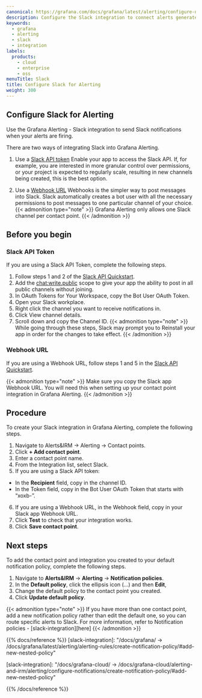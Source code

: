 ```yaml
---
canonical: https://grafana.com/docs/grafana/latest/alerting/configure-notifications/manage-contact-points/integrations/configure-slack/
description: Configure the Slack integration to connect alerts generated by Grafana Alerting 
keywords:
  - grafana
  - alerting
  - slack
  - integration
labels:
  products:
    - cloud
    - enterprise
    - oss
menuTitle: Slack
title: Configure Slack for Alerting
weight: 300
---
```


## Configure Slack for Alerting

Use the Grafana Alerting - Slack integration to send Slack notifications when your alerts are firing. 

There are two ways of integrating Slack into Grafana Alerting. 
1. Use a [Slack API token](https://api.slack.com/authentication/token-types)
Enable your app to access the Slack API. If, for example, you are interested in more granular control over permissions, or your project is expected to regularly scale, resulting in new channels being created, this is the best option. 

1. Use a [Webhook URL](https://api.slack.com/messaging/webhooks)
Webhooks is the simpler way to post messages into Slack. Slack automatically creates a bot user with all the necessary permissions to post messages to one particular channel of your choice.
{{< admonition type="note" >}}
Grafana Alerting only allows one Slack channel per contact point.
{{< /admonition >}}
## Before you begin

### Slack API Token 

If you are using a Slack API Token, complete the following steps.

1. Follow steps 1 and 2 of the [Slack API Quickstart](https://api.slack.com/start/quickstart).
1. Add the [chat:write.public](https://api.slack.com/scopes/chat:write.public) scope to give your app the ability to post in all public channels without joining.
1. In OAuth Tokens for Your Workspace, copy the Bot User OAuth Token.
1. Open your Slack workplace.
1. Right click the channel you want to receive notifications in.
1. Click View channel details.
1. Scroll down and copy the Channel ID.
{{< admonition type="note" >}}
While going through these steps, Slack may prompt you to Reinstall your app in order for the changes to take effect.
{{< /admonition >}}

### Webhook URL

If you are using a Webhook URL, follow steps 1 and 5 in the [Slack API Quickstart](https://api.slack.com/start/quickstart).



{{< admonition type="note" >}}
Make sure you copy the Slack app Webhook URL. You will need this when setting up your contact point integration in Grafana Alerting. 
{{< /admonition >}}

## Procedure

To create your Slack integration in Grafana Alerting, complete the following steps.

1. Navigate to Alerts&IRM ->  Alerting -> Contact points.
1. Click **+ Add contact point**.
1. Enter a contact point name.
1. From the Integration list, select Slack.
1. If you are using a Slack API token:
- In the **Recipient** field, copy in the channel ID.
- In the Token field, copy in the Bot User OAuth Token that starts with “xoxb-”.
6. If you are using a Webhook URL, in the Webhook field, copy in your Slack app Webhook URL.
7. Click **Test** to check that your integration works. 
8. Click **Save contact point**.

## Next steps

To add the contact point and integration you created to your default notification policy, complete the following steps.

1. Navigate to **Alerts&IRM** -> **Alerting** -> **Notification policies**.
1. In the **Default policy**, click  the ellipsis icon (…) and then **Edit**,
1. Change the default policy to the contact point you created.
1. Click **Update default policy**. 

{{< admonition type="note" >}}
If you have more than one contact point, add a new notification policy rather than edit the default one, so you can route specific alerts to Slack. For more information, refer to Notification policies - [slack-integration][here]
{{< /admonition >}}

 

{{% docs/reference %}}
[slack-integration]: "/docs/grafana/ -> /docs/grafana/latest/alerting/alerting-rules/create-notification-policy/#add-new-nested-policy"

[slack-integration]: "/docs/grafana-cloud/ -> /docs/grafana-cloud/alerting-and-irm/alerting/configure-notifications/create-notification-policy/#add-new-nested-policy"

{{% /docs/reference %}}